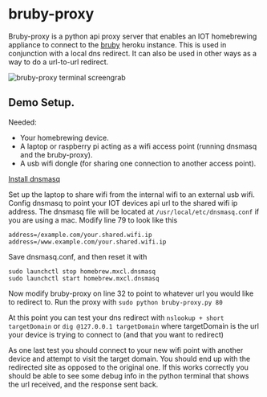 # bruby-proxy
Bruby-proxy is a python api proxy server that enables an IOT homebrewing appliance to connect to the [bruby](https://github.com/myYearOfCode/bruby) heroku instance. This is used in conjunction with a local dns redirect. It can also be used in other ways as a way to do a url-to-url redirect.

![bruby-proxy terminal screengrab](https://s3.amazonaws.com/bruby/github_images/Screen+Shot+2019-05-19+at+10.03.13+PM.png)
 
 ## Demo Setup.
 Needed:
* Your homebrewing device.
* A laptop or raspberry pi acting as a wifi access point (running dnsmasq and the bruby-proxy).
* A usb wifi dongle (for sharing one connection to another access point).

 [Install dnsmasq](https://www.stevenrombauts.be/2018/01/use-dnsmasq-instead-of-etc-hosts/)
 
 Set up the laptop to share wifi from the internal wifi to an external usb wifi. 
 Config dnsmasq to point your IOT devices api url to the shared wifi ip address. The dnsmasq file will be located at `/usr/local/etc/dnsmasq.conf` if you are using a mac. Modify line 79 to look like this 
 
 ```
address=/example.com/your.shared.wifi.ip
address=/www.example.com/your.shared.wifi.ip
```

Save dnsmasq.conf, and then reset it with

```
sudo launchctl stop homebrew.mxcl.dnsmasq
sudo launchctl start homebrew.mxcl.dnsmasq
```

Now modify bruby-proxy on line 32 to point to whatever url you would like to redirect to. Run the proxy with `sudo python bruby-proxy.py 80`

At this point you can test your dns redirect with `nslookup + short targetDomain` or `dig @127.0.0.1 targetDomain` where targetDomain is the url your device is trying to connect to (and that you want to redirect)

As one last test you should connect to your new wifi point with another device and attempt to visit the target domain. You should end up with the redirected site as opposed to the original one. If this works correctly you should be able to see some debug info in the python terminal that shows the url received, and the response sent back.

